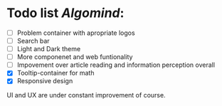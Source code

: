 # Todo list *Algomind*:

- [ ] Problem container with apropriate logos
- [ ] Search bar
- [ ] Light and Dark theme
- [ ] More componenet and web funtionality
- [ ] Impovement over article reading and information perception overall
- [x] Tooltip-container for math
- [x] Responsive design

UI and UX are under constant improvement of course.